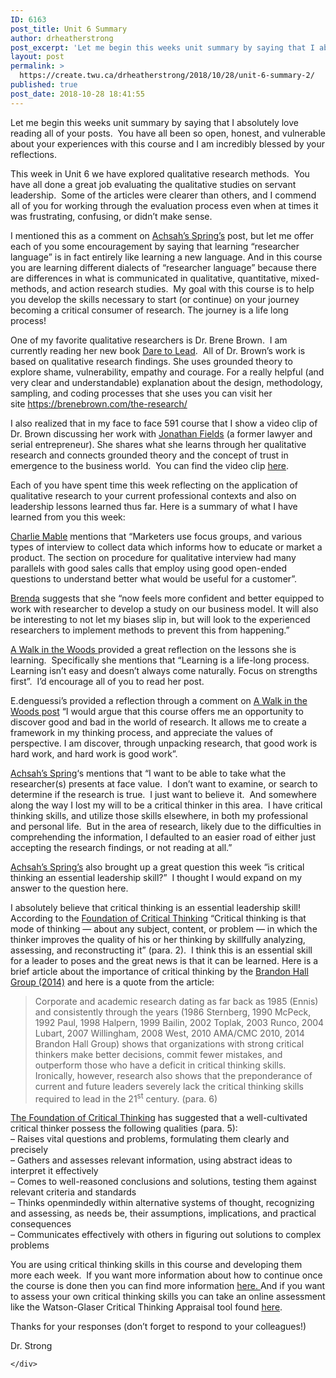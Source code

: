 ```yaml
---
ID: 6163
post_title: Unit 6 Summary
author: drheatherstrong
post_excerpt: 'Let me begin this weeks unit summary by saying that I absolutely love reading all of your posts.&nbsp; You have all been so open, honest, and vulnerable about your experiences with this course and I am incredibly blessed by your reflections. This week in Unit 6 we have explored qualitative research methods.&nbsp; You have all [&hellip;]'
layout: post
permalink: >
  https://create.twu.ca/drheatherstrong/2018/10/28/unit-6-summary-2/
published: true
post_date: 2018-10-28 18:41:55
---
```

<p>Let me begin this weeks unit summary by saying that I absolutely love reading all of your posts.  You have all been so open, honest, and vulnerable about your experiences with this course and I am incredibly blessed by your reflections.</p>
<p>This week in Unit 6 we have explored qualitative research methods.  You have all done a great job evaluating the qualitative studies on servant leadership.  Some of the articles were clearer than others, and I commend all of you for working through the evaluation process even when at times it was frustrating, confusing, or didn&#8217;t make sense.</p>
<p>I mentioned this as a comment on <a href="https://create.twu.ca/achsahs-springs/2018/10/27/unit-6-understanding-qualitative-research-reports/">Achsah&#8217;s Spring&#8217;s</a> post, but let me offer each of you some encouragement by saying that learning &#8220;researcher language&#8221; is in fact entirely like learning a new language. And in this course you are learning different dialects of &#8220;researcher language&#8221; because there are differences in what is communicated in qualitative, quantitative, mixed-methods, and action research studies.  My goal with this course is to help you develop the skills necessary to start (or continue) on your journey becoming a critical consumer of research. The journey is a life long process!</p>
<p>One of my favorite qualitative researchers is Dr. Brene Brown.  I am currently reading her new book <a href="https://daretolead.brenebrown.com/">Dare to Lead</a>.  All of Dr. Brown&#8217;s work is based on qualitative research findings. She uses grounded theory to explore shame, vulnerability, empathy and courage. For a really helpful (and very clear and understandable) explanation about the design, methodology, sampling, and coding processes that she uses you can visit her site <a href="https://brenebrown.com/the-research/">https://brenebrown.com/the-research/</a></p>
<p>I also realized that in my face to face 591 course that I show a video clip of Dr. Brown discussing her work with <a href="http://www.jonathanfields.com/about/">Jonathan Fields</a> (a former lawyer and serial entrepreneur). She shares what she learns through her qualitative research and connects grounded theory and the concept of trust in emergence to the business world.  You can find the video clip <a href="https://www.youtube.com/watch?v=3A2dRwgcexw">here</a>.</p>
<p>Each of you have spent time this week reflecting on the application of qualitative research to your current professional contexts and also on leadership lessons learned thus far. Here is a summary of what I have learned from you this week:</p>
<p><a href="https://create.twu.ca/charliemable/2018/10/26/unit-6-qualitative-research/">Charlie Mable</a> mentions that &#8220;Marketers use focus groups, and various types of interview to collect data which informs how to educate or market a product. The section on procedure for qualitative interview had many parallels with good sales calls that employ using good open-ended questions to understand better what would be useful for a customer&#8221;.</p>
<p><a href="https://create.twu.ca/kwantlenbrenda/2018/10/27/unit-6/">Brenda</a> suggests that she &#8220;now feels more confident and better equipped to work with researcher to develop a study on our business model. It will also be interesting to not let my biases slip in, but will look to the experienced researchers to implement methods to prevent this from happening.&#8221;</p>
<p><a href="https://create.twu.ca/awalkinthewoods/unit-6-qualitative-research-analysis/">A Walk in the Woods </a>provided a great reflection on the lessons she is learning.  Specifically she mentions that &#8220;Learning is a life-long process. Learning isn&#8217;t easy and doesn&#8217;t always come naturally. Focus on strengths first&#8221;.  I&#8217;d encourage all of you to read her post.</p>
<p>E.denguessi&#8217;s provided a reflection through a comment on <a href="https://create.twu.ca/awalkinthewoods/unit-6-qualitative-research-analysis/">A Walk in the Woods post</a> &#8220;I would argue that this course offers me an opportunity to discover good and bad in the world of research. It allows me to create a framework in my thinking process, and appreciate the values of perspective. I am discover, through unpacking research, that good work is hard work, and hard work is good work&#8221;.</p>
<p><a href="https://create.twu.ca/achsahs-springs/2018/10/27/unit-6-understanding-qualitative-research-reports/">Achsah&#8217;s Spring</a>&#8216;s mentions that &#8220;I want to be able to take what the researcher(s) presents at face value.  I don’t want to examine, or search to determine if the research is true.  I just want to believe it.  And somewhere along the way I lost my will to be a critical thinker in this area.  I have critical thinking skills, and utilize those skills elsewhere, in both my professional and personal life.  But in the area of research, likely due to the difficulties in comprehending the information, I defaulted to an easier road of either just accepting the research findings, or not reading at all.&#8221;</p>
<p><a href="https://create.twu.ca/achsahs-springs/2018/10/27/unit-6-understanding-qualitative-research-reports/">Achsah&#8217;s Spring&#8217;s</a> also brought up a great question this week &#8220;is critical thinking an essential leadership skill?&#8221;  I thought I would expand on my answer to the question here.</p>
<p>I absolutely believe that critical thinking is an essential leadership skill! According to the <a href="http://www.criticalthinking.org/pages/our-conception-of-critical-thinking/411">Foundation of Critical Thinking</a> &#8220;Critical thinking is that mode of thinking — about any subject, content, or problem — in which the thinker improves the quality of his or her thinking by skillfully analyzing, assessing, and reconstructing it&#8221; (para. 2).  I think this is an essential skill for a leader to poses and the great news is that it can be learned. Here is a brief article about the importance of critical thinking by the <a href="http://www.brandonhall.com/blogs/critical-thinking-the-difference-between-good-and-great-leaders/">Brandon Hall Group (2014)</a> and here is a quote from the article:</p>
<blockquote><p>Corporate and academic research dating as far back as 1985 (Ennis) and consistently through the years (1986 Sternberg, 1990 McPeck, 1992 Paul, 1998 Halpern, 1999 Bailin, 2002 Toplak, 2003 Runco, 2004 Lubart, 2007 Willingham, 2008 West, 2010 AMA/CMC 2010, 2014 Brandon Hall Group) shows that organizations with strong critical thinkers make better decisions, commit fewer mistakes, and outperform those who have a deficit in critical thinking skills. Ironically, however, research also shows that the preponderance of current and future leaders severely lack the critical thinking skills required to lead in the 21<sup>st</sup> century. (para. 6)</p></blockquote>
<p><a href="http://www.criticalthinking.org/pages/our-conception-of-critical-thinking/411">The Foundation of Critical Thinking</a> has suggested that a well-cultivated critical thinker possess the following qualities (para. 5):<br />
&#8211; Raises vital questions and problems, formulating them clearly and precisely<br />
&#8211; Gathers and assesses relevant information, using abstract ideas to interpret it effectively<br />
&#8211; Comes to well-reasoned conclusions and solutions, testing them against relevant criteria and standards<br />
&#8211; Thinks openmindedly within alternative systems of thought, recognizing and assessing, as needs be, their assumptions, implications, and practical consequences<br />
&#8211; Communicates effectively with others in figuring out solutions to complex problems</p>
<p>You are using critical thinking skills in this course and developing them more each week.  If you want more information about how to continue once the course is done then you can find more information <a href="https://www.thinkwatson.com/the-red-model/red-critical-thinking-model">here. </a>And if you want to assess your own critical thinking skills you can take an online assessment like the Watson-Glaser Critical Thinking Appraisal tool found <a href="https://www.thinkwatson.com/assessments">here</a>.</p>
<p>Thanks for your responses (don&#8217;t forget to respond to your colleagues!)</p>
<p>Dr. Strong</p>
<div id="themify_builder_content-318" data-postid="318" class="themify_builder_content themify_builder_content-318 themify_builder">

    </div>
<!-- /themify_builder_content -->